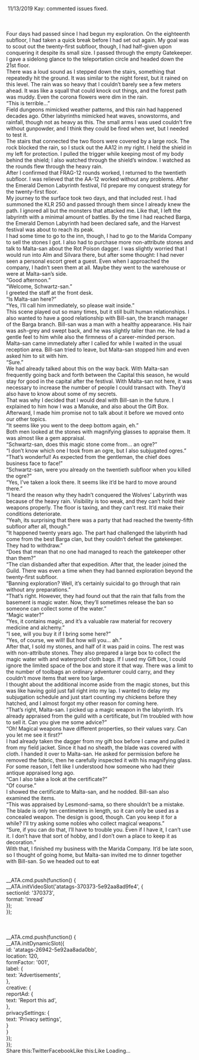 <br/>
 11/13/2019 Kay: commented issues fixed.<br/>
<br/>
<br/>
<br/>
Four days had passed since I had begun my exploration. On the eighteenth subfloor, I had taken a quick break before I had set out again. My goal was to scout out the twenty-first subfloor, though, I had half-given upon conquering it despite its small size. I passed through the empty Gatekeeper. I gave a sidelong glance to the teleportation circle and headed down the 21st floor.<br/>
There was a loud sound as I stepped down the stairs, something that repeatedly hit the ground. It was similar to the night forest, but it rained on this level. The rain was so heavy that I couldn’t barely see a few meters ahead. It was like a squall that could knock out things, and the forest path was muddy. Even the corona flowers were dim in the rain.<br/>
“This is terrible…” <br/>
Field dungeons mimicked weather patterns, and this rain had happened decades ago. Other labyrinths mimicked heat waves, snowstorms, and rainfall, though not as heavy as this. The small arms I was used couldn’t fire without gunpowder, and I think they could be fired when wet, but I needed to test it. <br/>
The stairs that connected the two floors were covered by a large rock. The rock blocked the rain, so I stuck out the AA12 in my right. I held the shield in my left for protection. I pulled the trigger while keeping most of my body behind the shield; I also watched through the shield’s window. I watched as the rounds flew through the heavy rain.<br/>
After I confirmed that FRAG-12 rounds worked, I returned to the twentieth subfloor. I was relieved that the AA-12 worked without any problems. After the Emerald Demon Labyrinth festival, I’d prepare my conquest strategy for the twenty-first floor. <br/>
My journey to the surface took two days, and that included rest. I had summoned the KLR 250 and passed through them since I already knew the path. I ignored all but the monsters that attacked me. Like that, I left the labyrinth with a minimal amount of battles. By the time I had reached Barga, the Emerald Demon Labyrinth had been declared safe, and the Harvest festival was about to reach its peak.<br/>
I had some time to go to the inn, though, I had to go to the Marida Company to sell the stones I got. I also had to purchase more non-attribute stones and talk to Malta-san about the Rot Poison dagger. I was slightly worried that I would run into Alm and Silvara there, but after some thought: I had never seen a personal escort greet a guest. Even when I approached the company, I hadn’t seen them at all. Maybe they went to the warehouse or were at Malta-san’s side.<br/>
“Good afternoon.”<br/>
“Welcome, Schwartz-san.” <br/>
I greeted the staff at the front desk.<br/>
“Is Malta-san here?”<br/>
“Yes, I’ll call him immediately, so please wait inside.”<br/>
This scene played out so many times, but it still built human relationships. I also wanted to have a good relationship with Bill-san, the branch manager of the Barga branch. Bill-san was a man with a healthy appearance. His hair was ash-grey and swept back, and he was slightly taller than me. He had a gentle feel to him while also the firmness of a career-minded person.<br/>
Malta-san came immediately after I called for while I waited in the usual reception area. Bill-san tried to leave, but Malta-san stopped him and even asked him to sit with him.<br/>
“Sure.”<br/>
We had already talked about this on the way back. With Malta-san frequently going back and forth between the Capital this season, he would stay for good in the capital after the festival. With Malta-san not here, it was necessary to increase the number of people I could transact with. They’d also have to know about some of my secrets. <br/>
That was why I decided that I would deal with Bill-san in the future. I explained to him how I was a Manuke, and also about the Gift Box. Afterward, I made him promise not to talk about it before we moved onto our other topics.<br/>
“It seems like you went to the deep bottom again, eh.”<br/>
Both men looked at the stones with magnifying glasses to appraise them. It was almost like a gem appraisal. <br/>
“Schwartz-san, does this magic stone come from… an ogre?”<br/>
“I don’t know which one I took from an ogre, but I also subjugated ogres.”<br/>
“That’s wonderful! As expected from the gentleman, the chief does business face to face!”<br/>
“Schwartz-san, were you already on the twentieth subfloor when you killed the ogre?” <br/>
“Yes, I’ve taken a look there. It seems like it’d be hard to move around there.”<br/>
“I heard the reason why they hadn’t conquered the Wolves’ Labyrinth was because of the heavy rain. Visibility is too weak, and they can’t hold their weapons properly. The floor is taxing, and they can’t rest. It’d make their conditions deteriorate. <br/>
“Yeah, its surprising that there was a party that had reached the twenty-fifth subfloor after all, though.”<br/>
“It happened twenty years ago. The part had challenged the labyrinth had come from the best Barga clan, but they couldn’t defeat the gatekeeper. They had to withdraw.”<br/>
“Does that mean that no one had managed to reach the gatekeeper other than them?”<br/>
“The clan disbanded after that expedition. After that, the leader joined the Guild. There was even a time when they had banned exploration beyond the twenty-first subfloor.<br/>
“Banning exploration? Well, it’s certainly suicidal to go through that rain without any preparations.”<br/>
“That’s right. However, they had found out that the rain that falls from the basement is magic water. Now, they’ll sometimes release the ban so someone can collect some of the water.”<br/>
“Magic water?”<br/>
“Yes, it contains magic, and it’s a valuable raw material for recovery medicine and alchemy.” <br/>
“I see, will you buy it if I bring some here?”<br/>
“Yes, of course, we will! But how will you… ah.”<br/>
After that, I sold my stones, and half of it was paid in coins. The rest was with non-attribute stones. They also prepared a large box to collect the magic water with and waterproof cloth bags. If I used my Gift box, I could ignore the limited space of the box and store it that way. There was a limit to the number of toolbags an ordinary adventurer could carry, and they couldn’t move items that were too large.<br/>
I thought about the additional income aside from the magic stones, but this was like having gold just fall right into my lap. I wanted to delay my subjugation schedule and just start counting my chickens before they hatched, and I almost forgot my other reason for coming here.<br/>
“That’s right, Malta-san. I picked up a magic weapon in the labyrinth. It’s already appraised from the guild with a certificate, but I’m troubled with how to sell it. Can you give me some advice?” <br/>
“Oh! Magical weapons have different properties, so their values vary. Can you let me see it first?”<br/>
I had already taken the dagger from my gift box before I came and pulled it from my field jacket. Since it had no sheath, the blade was covered with cloth. I handed it over to Malta-san. He asked for permission before he removed the fabric, then he carefully inspected it with his magnifying glass. For some reason, I felt like I understood how someone who had their antique appraised long ago. <br/>
“Can I also take a look at the certificate?”<br/>
“Of course.”<br/>
I showed the certificate to Malta-san, and he nodded. Bill-san also examined the items.<br/>
“This was appraised by Lesmond-sama, so there shouldn’t be a mistake. The blade is only ten centimeters in length, so it can only be used as a concealed weapon. The design is good, though. Can you keep it for a while? I’ll try asking some nobles who collect magical weapons.”<br/>
“Sure, if you can do that, I’ll have to trouble you. Even if I have it, I can’t use it. I don’t have that sort of hobby, and I don’t own a place to keep it as decoration.”<br/>
With that, I finished my business with the Marida Company. It’d be late soon, so I thought of going home, but Malta-san invited me to dinner together with Bill-san. So we headed out to eat<br/>
<br/>
<br/>
            __ATA.cmd.push(function() {<br/>
                __ATA.initVideoSlot('atatags-370373-5e92aa8ad9fe4', {<br/>
                    sectionId: '370373',<br/>
                    format: 'inread'<br/>
                });<br/>
            });<br/>
        <br/>
 <br/>
<br/>
				__ATA.cmd.push(function() {<br/>
					__ATA.initDynamicSlot({<br/>
						id: 'atatags-26942-5e92aa8ada0bb',<br/>
						location: 120,<br/>
						formFactor: '001',<br/>
						label: {<br/>
							text: 'Advertisements',<br/>
						},<br/>
						creative: {<br/>
							reportAd: {<br/>
								text: 'Report this ad',<br/>
							},<br/>
							privacySettings: {<br/>
								text: 'Privacy settings',<br/>
							}<br/>
						}<br/>
					});<br/>
				});<br/>
			Share this:TwitterFacebookLike this:Like Loading... 